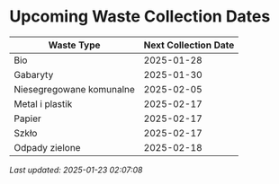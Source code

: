 # Upcoming Waste Collection Dates

| Waste Type | Next Collection Date |
|------------|----------------------|
| Bio | 2025-01-28 |
| Gabaryty | 2025-01-30 |
| Niesegregowane komunalne | 2025-02-05 |
| Metal i plastik | 2025-02-17 |
| Papier | 2025-02-17 |
| Szkło | 2025-02-17 |
| Odpady zielone | 2025-02-18 |


*Last updated: 2025-01-23 02:07:08*
